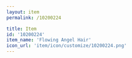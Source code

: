 ```yaml
---
layout: item
permalink: /10200224

title: Item
id: '10200224'
item_name: 'Flowing Angel Hair'
icon_url: 'item/icon/customize/10200224.png'
---
```

